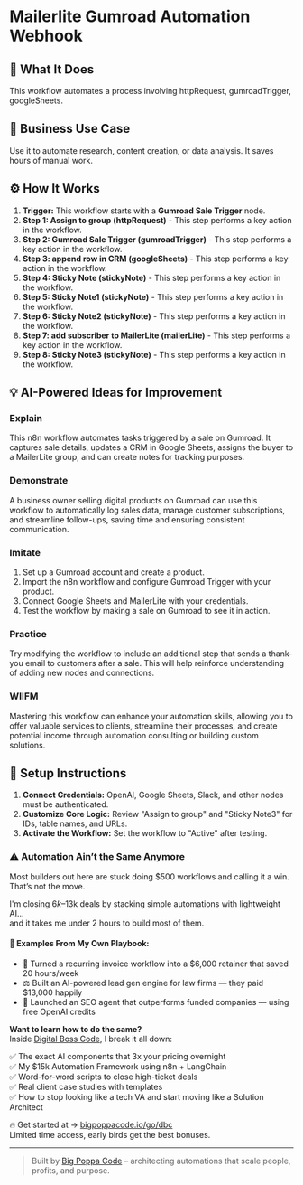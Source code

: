 # Mailerlite Gumroad Automation Webhook

## 🚀 What It Does
This workflow automates a process involving httpRequest, gumroadTrigger, googleSheets.

## 💼 Business Use Case
Use it to automate research, content creation, or data analysis. It saves hours of manual work.

## ⚙️ How It Works
1.  **Trigger:** This workflow starts with a **Gumroad Sale Trigger** node.
2. **Step 1: Assign to group (httpRequest)** - This step performs a key action in the workflow.
3. **Step 2: Gumroad Sale Trigger (gumroadTrigger)** - This step performs a key action in the workflow.
4. **Step 3: append row in CRM (googleSheets)** - This step performs a key action in the workflow.
5. **Step 4: Sticky Note (stickyNote)** - This step performs a key action in the workflow.
6. **Step 5: Sticky Note1 (stickyNote)** - This step performs a key action in the workflow.
7. **Step 6: Sticky Note2 (stickyNote)** - This step performs a key action in the workflow.
8. **Step 7: add subscriber to MailerLite (mailerLite)** - This step performs a key action in the workflow.
9. **Step 8: Sticky Note3 (stickyNote)** - This step performs a key action in the workflow.

## 💡 AI-Powered Ideas for Improvement
### Explain
This n8n workflow automates tasks triggered by a sale on Gumroad. It captures sale details, updates a CRM in Google Sheets, assigns the buyer to a MailerLite group, and can create notes for tracking purposes.

### Demonstrate
A business owner selling digital products on Gumroad can use this workflow to automatically log sales data, manage customer subscriptions, and streamline follow-ups, saving time and ensuring consistent communication.

### Imitate
1. Set up a Gumroad account and create a product.
2. Import the n8n workflow and configure Gumroad Trigger with your product.
3. Connect Google Sheets and MailerLite with your credentials.
4. Test the workflow by making a sale on Gumroad to see it in action.

### Practice
Try modifying the workflow to include an additional step that sends a thank-you email to customers after a sale. This will help reinforce understanding of adding new nodes and connections.

### WIIFM
Mastering this workflow can enhance your automation skills, allowing you to offer valuable services to clients, streamline their processes, and create potential income through automation consulting or building custom solutions.

## 🔧 Setup Instructions
1. **Connect Credentials:** OpenAI, Google Sheets, Slack, and other nodes must be authenticated.
2. **Customize Core Logic:** Review "Assign to group" and "Sticky Note3" for IDs, table names, and URLs.
3. **Activate the Workflow:** Set the workflow to "Active" after testing.

### ⚠️ Automation Ain’t the Same Anymore

Most builders out here are stuck doing $500 workflows and calling it a win.  
That’s not the move.  

I'm closing $6k–$13k deals by stacking simple automations with lightweight AI...  
and it takes me under 2 hours to build most of them.

#### 🧠 Examples From My Own Playbook:
- 🔁 Turned a recurring invoice workflow into a $6,000 retainer that saved 20 hours/week  
- ⚖️ Built an AI-powered lead gen engine for law firms — they paid $13,000 happily  
- 🚀 Launched an SEO agent that outperforms funded companies — using free OpenAI credits  

**Want to learn how to do the same?**  
Inside [Digital Boss Code](https://bigpoppacode.io/go/dbc), I break it all down:

✅ The exact AI components that 3x your pricing overnight  
✅ My $15k Automation Framework using n8n + LangChain  
✅ Word-for-word scripts to close high-ticket deals  
✅ Real client case studies with templates  
✅ How to stop looking like a tech VA and start moving like a Solution Architect  

🔥 Get started at → [bigpoppacode.io/go/dbc](https://bigpoppacode.io/go/dbc)  
Limited time access, early birds get the best bonuses.

---
> Built by [Big Poppa Code](https://bigpoppacode.io) – architecting automations that scale people, profits, and purpose.
